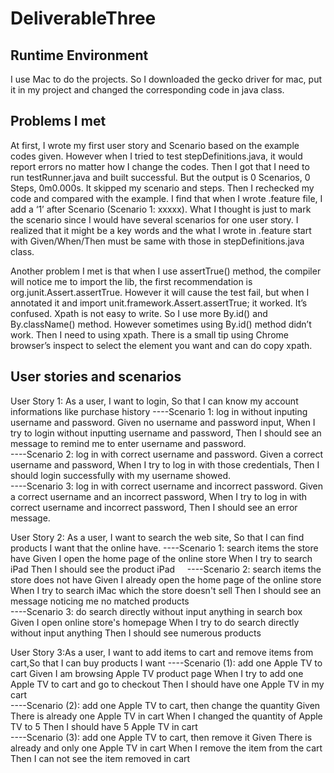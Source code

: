 # DeliverableThree
Runtime Environment
----------------------
I use Mac to do the projects. So I downloaded the gecko driver for mac, put it in my project and changed the corresponding code in java class.

Problems I met
--------------------
At first, I wrote my first user story and Scenario based on the example codes given. However when I tried to test stepDefinitions.java, it would report errors no matter how I change the codes. Then I got that I need to run testRunner.java and built successful. But the output is 0 Scenarios, 0 Steps, 0m0.000s. It skipped my scenario and steps. Then I rechecked my code and compared with the example. I find that when I wrote .feature file, I add a ‘1’ after Scenario (Scenario 1: xxxxx). What I thought is just to mark the scenario since I would have several scenarios for one user story.  I realized that it might be a key words and the what I wrote in .feature start with Given/When/Then must be same with those in stepDefinitions.java class. 

Another problem I met is that when I use assertTrue() method, the compiler will notice me to import the lib, the first recommendation  is org.junit.Assert.assertTrue. However it will cause the test fail, but when I annotated it and import unit.framework.Assert.assertTrue; it worked. It’s confused.
Xpath is not easy to write. So I use more By.id() and By.className() method. However sometimes using By.id() method didn’t work. Then I need to using xpath. There is a small tip using Chrome browser’s inspect to select the element you want and can do copy xpath.

User stories and scenarios
--------------------
User Story 1: As a user, I want to login, So that I can know my account informations like purchase history
   ----Scenario 1: log in without inputing username and password.
	     Given no username and password input,
             When I try to login without inputting username and password,
             Then I should see an message to remind me to enter username and password.	     
   ----Scenario 2: log in with correct username and password.
	     Given a correct username and password,
             When I try to log in with those credentials,
             Then I should login successfully with my username showed.	     
   ----Scenario 3: log in with correct username and incorrect password.
	     Given a correct username and an incorrect password,
            When I try to log in with correct username and incorrect password,
            Then I should see an error message.
	    
User Story 2: As a user, I want to search the web site, So that I can find products I want that the online have.
   ----Scenario 1: search items the store have
		        Given I open the home page of the online store
            When I try to search iPad
            Then I should see the product iPad     
   ----Scenario 2: search items the store does not have
		        Given I already open the home page of the online store
            When I try to search iMac which the store doesn't sell
            Then I should see an message noticing me no matched products 	    
   ----Scenario 3: do search directly without input anything in search box
	    Given I open online store's homepage
            When I try to do search directly without input anything
            Then I should see numerous products
	    
User Story 3:As a user, I want to add items to cart and remove items from cart,So that I can buy products I want
   ----Scenario (1): add one Apple TV to cart
	    Given I am browsing Apple TV product page
            When I try to add one Apple TV to cart and go to checkout
            Then I should have one Apple TV in my cart	    
   ----Scenario (2): add one Apple TV to cart, then change the quantity
	    Given There is already one Apple TV in cart
            When I changed the quantity of Apple TV to 5
            Then I should have 5 Apple TV in cart	    
  ----Scenario (3): add one Apple TV to cart, then remove it
	    Given There is already and only one Apple TV in cart
            When I remove the item from the cart
            Then I can not see the item removed in cart
